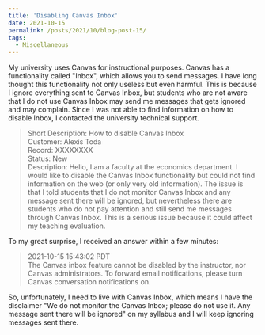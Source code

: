 ```yaml
---
title: 'Disabling Canvas Inbox'
date: 2021-10-15
permalink: /posts/2021/10/blog-post-15/
tags:
  - Miscellaneous
---
```


My university uses Canvas for instructional purposes. Canvas has a functionality called "Inbox", which allows you to send messages. I have long thought this functionality not only useless but even harmful. This is because I ignore everything sent to Canvas Inbox, but students who are not aware that I do not use Canvas Inbox may send me messages that gets ignored and may complain. Since I was not able to find information on how to disable Inbox, I contacted the university technical support.

> Short Description: How to disable Canvas Inbox  
> Customer: Alexis Toda  
> Record: XXXXXXXX  
> Status: New  
> Description: Hello, I am a faculty at the economics department. I would like to disable the Canvas Inbox functionality but could not find information on the web (or only very old information). The issue is that I told students that I do not monitor Canvas Inbox and any message sent there will be ignored, but nevertheless there are students who do not pay attention and still send me messages through Canvas Inbox. This is a serious issue because it could affect my teaching evaluation.

To my great surprise, I received an answer within a few minutes:

> 2021-10-15 15:43:02 PDT  
> The Canvas inbox feature cannot be disabled by the instructor, nor Canvas administrators. To forward email notifications, please turn Canvas conversation notifications on.

So, unfortunately, I need to live with Canvas Inbox, which means I have the disclaimer "We do not monitor the Canvas Inbox; please do not use it. Any message sent there will be ignored" on my syllabus and I will keep ignoring messages sent there.
